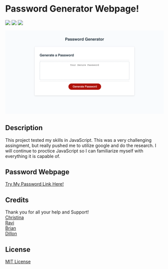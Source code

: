 # Password Generator Webpage!
<img src="https://img.shields.io/badge/html5%20-%23E34F26.svg?&style=for-the-badge&logo=html5&logoColor=white" /> <img src="https://img.shields.io/badge/css3%20-%231572B6.svg?&style=for-the-badge&logo=css3&logoColor=white" /> <img src="https://img.shields.io/badge/javascript%20-%23323330.svg?&style=for-the-badge&logo=javascript&logoColor=%23F7DF1E" />

<img src="https://github.com/ethomas22/Password-Generator/blob/main/Assets/password.png?raw=true" />
<br>

## Description
This project tested my skills in JavaScript. This was a very challenging assingment, but really pushed me to utilize google and do the research.  I will continue to proctice JavaScript so I can familiarize myself with everything it is capable of.

## Password Webpage 
[Try My Password Link Here!](https://ethomas22.github.io/Password-Generator/)
<br>

## Credits
Thank you for all your help and Support!
<br>
[Christina](https://github.com/Christina2021)
<br>
[Ravi](https://github.com/ravifindravicom)
<br>
[Brian](https://github.com/btparker70)
<br>
[Dillon](https://github.com/dillonhoban)
<br>
## License
[MIT License](https://opensource.org/licenses/MIT)
